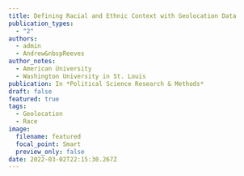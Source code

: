 ```yaml
---
title: Defining Racial and Ethnic Context with Geolocation Data
publication_types:
  - "2"
authors:
  - admin
  - Andrew&nbspReeves
author_notes:
  - American University
  - Washington University in St. Louis
publication: In *Political Science Research & Methods*
draft: false
featured: true
tags:
  - Geolocation
  - Race
image:
  filename: featured
  focal_point: Smart
  preview_only: false
date: 2022-03-02T22:15:30.267Z
---
```

